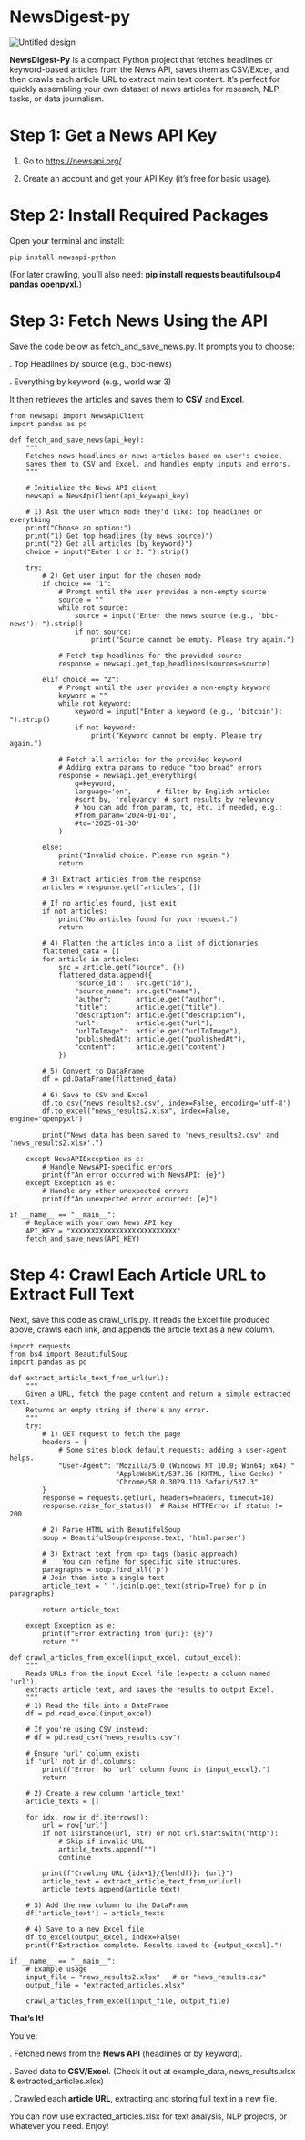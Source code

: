 # NewsDigest-py

![Untitled design](https://github.com/user-attachments/assets/25ae1fe0-feaa-4693-a3a3-c66820f6ee2b)


**NewsDigest-Py** is a compact Python project that fetches headlines or keyword-based articles from the News API, saves them as CSV/Excel, and then crawls each article URL to extract main text content. It’s perfect for quickly assembling your own dataset of news articles for research, NLP tasks, or data journalism.


# Step 1: Get a News API Key

1. Go to https://newsapi.org/

2. Create an account and get your API Key (it’s free for basic usage).


# Step 2: Install Required Packages

Open your terminal and install:

```
pip install newsapi-python
```

(For later crawling, you’ll also need: **pip install requests beautifulsoup4 pandas openpyxl.**)


# Step 3: Fetch News Using the API

Save the code below as fetch_and_save_news.py. It prompts you to choose:

.  Top Headlines by source (e.g., bbc-news)

.  Everything by keyword (e.g., world war 3)

It then retrieves the articles and saves them to **CSV** and **Excel**.

```
from newsapi import NewsApiClient
import pandas as pd

def fetch_and_save_news(api_key):
    """
    Fetches news headlines or news articles based on user's choice,
    saves them to CSV and Excel, and handles empty inputs and errors.
    """

    # Initialize the News API client
    newsapi = NewsApiClient(api_key=api_key)
    
    # 1) Ask the user which mode they'd like: top headlines or everything
    print("Choose an option:")
    print("1) Get top headlines (by news source)")
    print("2) Get all articles (by keyword)")
    choice = input("Enter 1 or 2: ").strip()
    
    try:
        # 2) Get user input for the chosen mode
        if choice == "1":
            # Prompt until the user provides a non-empty source
            source = ""
            while not source:
                source = input("Enter the news source (e.g., 'bbc-news'): ").strip()
                if not source:
                    print("Source cannot be empty. Please try again.")
            
            # Fetch top headlines for the provided source
            response = newsapi.get_top_headlines(sources=source)
        
        elif choice == "2":
            # Prompt until the user provides a non-empty keyword
            keyword = ""
            while not keyword:
                keyword = input("Enter a keyword (e.g., 'bitcoin'): ").strip()
                if not keyword:
                    print("Keyword cannot be empty. Please try again.")
            
            # Fetch all articles for the provided keyword
            # Adding extra params to reduce "too broad" errors
            response = newsapi.get_everything(
                q=keyword,
                language='en',      # filter by English articles
                #sort_by, 'relevancy' # sort results by relevancy
                # You can add from_param, to, etc. if needed, e.g.:
                #from_param='2024-01-01',
                #to='2025-01-30'
            )
        
        else:
            print("Invalid choice. Please run again.")
            return
        
        # 3) Extract articles from the response
        articles = response.get("articles", [])
        
        # If no articles found, just exit
        if not articles:
            print("No articles found for your request.")
            return
        
        # 4) Flatten the articles into a list of dictionaries
        flattened_data = []
        for article in articles:
            src = article.get("source", {})
            flattened_data.append({
                "source_id":   src.get("id"),
                "source_name": src.get("name"),
                "author":      article.get("author"),
                "title":       article.get("title"),
                "description": article.get("description"),
                "url":         article.get("url"),
                "urlToImage":  article.get("urlToImage"),
                "publishedAt": article.get("publishedAt"),
                "content":     article.get("content")
            })
        
        # 5) Convert to DataFrame
        df = pd.DataFrame(flattened_data)
        
        # 6) Save to CSV and Excel
        df.to_csv("news_results2.csv", index=False, encoding='utf-8')
        df.to_excel("news_results2.xlsx", index=False, engine="openpyxl")
        
        print("News data has been saved to 'news_results2.csv' and 'news_results2.xlsx'.")
    
    except NewsAPIException as e:
        # Handle NewsAPI-specific errors
        print(f"An error occurred with NewsAPI: {e}")
    except Exception as e:
        # Handle any other unexpected errors
        print(f"An unexpected error occurred: {e}")

if __name__ == "__main__":
    # Replace with your own News API key
    API_KEY = "XXXXXXXXXXXXXXXXXXXXXXXXXX"
    fetch_and_save_news(API_KEY)
```


# Step 4: Crawl Each Article URL to Extract Full Text

Next, save this code as crawl_urls.py. It reads the Excel file produced above, crawls each link, and appends the article text as a new column.

```
import requests
from bs4 import BeautifulSoup
import pandas as pd

def extract_article_text_from_url(url):
    """
    Given a URL, fetch the page content and return a simple extracted text.
    Returns an empty string if there's any error.
    """
    try:
        # 1) GET request to fetch the page
        headers = {
            # Some sites block default requests; adding a user-agent helps.
            "User-Agent": "Mozilla/5.0 (Windows NT 10.0; Win64; x64) "
                          "AppleWebKit/537.36 (KHTML, like Gecko) "
                          "Chrome/58.0.3029.110 Safari/537.3"
        }
        response = requests.get(url, headers=headers, timeout=10)
        response.raise_for_status()  # Raise HTTPError if status != 200

        # 2) Parse HTML with BeautifulSoup
        soup = BeautifulSoup(response.text, 'html.parser')

        # 3) Extract text from <p> tags (basic approach)
        #    You can refine for specific site structures.
        paragraphs = soup.find_all('p')
        # Join them into a single text
        article_text = ' '.join(p.get_text(strip=True) for p in paragraphs)

        return article_text

    except Exception as e:
        print(f"Error extracting from {url}: {e}")
        return ""

def crawl_articles_from_excel(input_excel, output_excel):
    """
    Reads URLs from the input Excel file (expects a column named 'url'),
    extracts article text, and saves the results to output Excel.
    """
    # 1) Read the file into a DataFrame
    df = pd.read_excel(input_excel)
    
    # If you're using CSV instead:
    # df = pd.read_csv("news_results.csv")
    
    # Ensure 'url' column exists
    if 'url' not in df.columns:
        print(f"Error: No 'url' column found in {input_excel}.")
        return

    # 2) Create a new column 'article_text'
    article_texts = []
    
    for idx, row in df.iterrows():
        url = row['url']
        if not isinstance(url, str) or not url.startswith("http"):
            # Skip if invalid URL
            article_texts.append("")
            continue
        
        print(f"Crawling URL {idx+1}/{len(df)}: {url}")
        article_text = extract_article_text_from_url(url)
        article_texts.append(article_text)
    
    # 3) Add the new column to the DataFrame
    df['article_text'] = article_texts
    
    # 4) Save to a new Excel file
    df.to_excel(output_excel, index=False)
    print(f"Extraction complete. Results saved to {output_excel}.")

if __name__ == "__main__":
    # Example usage
    input_file = "news_results2.xlsx"   # or "news_results.csv"
    output_file = "extracted_articles.xlsx"
    
    crawl_articles_from_excel(input_file, output_file)
```


**That’s It!**

You’ve:

.  Fetched news from the **News API** (headlines or by keyword).

.  Saved data to **CSV/Excel**. (Check it out at example_data, news_results.xlsx & extracted_articles.xlsx)

.  Crawled each **article URL**, extracting and storing full text in a new file.

You can now use extracted_articles.xlsx for text analysis, NLP projects, or whatever you need. Enjoy!
